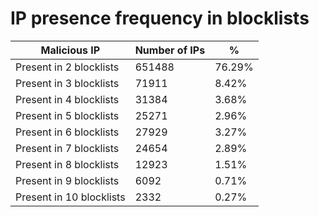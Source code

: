 # IP presence frequency in blocklists
| Malicious IP | Number of IPs | % |
|----|----|----|
| Present in 2 blocklists | 651488 | 76.29% |
| Present in 3 blocklists | 71911 | 8.42% |
| Present in 4 blocklists | 31384 | 3.68% |
| Present in 5 blocklists | 25271 | 2.96% |
| Present in 6 blocklists | 27929 | 3.27% |
| Present in 7 blocklists | 24654 | 2.89% |
| Present in 8 blocklists | 12923 | 1.51% |
| Present in 9 blocklists | 6092 | 0.71% |
| Present in 10 blocklists | 2332 | 0.27% |
